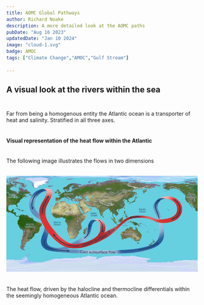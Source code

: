 ```yaml
---
title: AOMC Global Pathways
author: Richard Noake
description: A more detailed look at the AOMC paths
pubDate: "Aug 16 2023"
updatedDate: "Jan 10 2024"
image: "cloud-1.svg"
badge: AMOC
tags: ["Climate Change","AMOC","Gulf Stream"]

---
```


## A visual look at the rivers within the sea<br><br>

Far from being a homogenous entity the Atlantic ocean is a transporter of heat and salinity. Stratified in all three axes.<br><br>

####  Visual representation of the heat flow within the Atlantic<br><br>

The following image illustrates the flows in two dimensions <br><br>  
 
![Alt text](../../assets/img/AMOC.jpg "Global pathways")   
<br><br>
The heat flow, driven by the halocline and thermocline differentials within the seemingly homogeneous Atlantic ocean.
  


